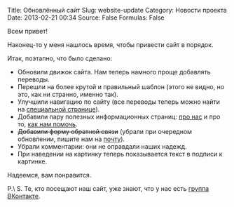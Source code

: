 Title: Обновлённый сайт
Slug: website-update
Category: Новости проекта
Date: 2013-02-21 00:34
Source: False
Formulas: False

Всем привет!

Наконец-то у меня нашлось время, чтобы привести сайт в порядок.

Итак, поэтапно, что было сделано:

 * Обновили движок сайта. Нам теперь намного проще добавлять переводы.
 * Перешли на более крутой и правильный шаблон (этого не видно, но это, как ни странно, именно так).
 * Улучшили навигацию по сайту (все переводы теперь можно найти на [специальной странице](/translations/)).
 * Добавили пару полезных информационных страниц: [про нас](/about/) и про то, [как нам помочь](/help/).
 * <span style="text-decoration: line-through;">Добавили форму обратной связи</span> (убрали при очередном обновлении, пишите нам на [почту](mailto:contact@chtoes.li)).
 * Убрали комментарии: они не оправдали наших надежд.
 * При наведении на картинку теперь показывается текст в подписи к картинке.

Надеемся, вам понравится.

P.\ S. Те, кто посещают наш сайт, уже знают, что у нас есть [группа ВКонтакте](http://vk.com/whatifrussian).
